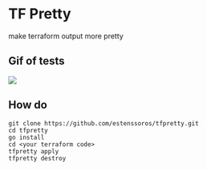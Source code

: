 # TF Pretty

make terraform output more pretty

## Gif of tests

![](https://github.com/estenssoros/tfpretty/blob/main/gif/render1696603062341.gif)

## How do

```
git clone https://github.com/estenssoros/tfpretty.git
cd tfpretty
go install
cd <your terraform code>
tfpretty apply
tfpretty destroy
```